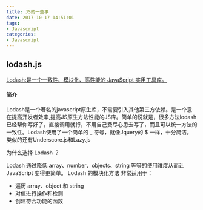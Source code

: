 ```yaml
---
title: JS的一些事
date: 2017-10-17 14:51:01
tags:
- Javascript
categories: 
- Javascript
---
```


## lodash.js

[Lodash:是一个一致性、模块化、高性能的 JavaScript 实用工具库。](https://www.lodashjs.com/)

#### 简介
Lodash是一个著名的javascript原生库，不需要引入其他第三方依赖。是一个意在提高开发者效率,提高JS原生方法性能的JS库。简单的说就是，很多方法lodash已经帮你写好了，直接调用就行，不用自己费尽心思去写了，而且可以统一方法的一致性。Lodash使用了一个简单的 _ 符号，就像Jquery的 $ 一样，十分简洁。
类似的还有Underscore.js和Lazy.js

为什么选择 Lodash ？

Lodash 通过降低 array、number、objects、string 等等的使用难度从而让 JavaScript 变得更简单。
Lodash 的模块化方法 非常适用于：
- 遍历 array、object 和 string
- 对值进行操作和检测
- 创建符合功能的函数